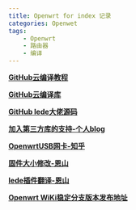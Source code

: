 ```yaml
---
title: Openwrt for index 记录
categories: Openwet
tags:
    - Openwrt
    - 路由器
    - 编译
---
```

**[GitHub云编译教程](https://p3terx.com/archives/build-openwrt-with-github-actions.html)**  

**[GitHub云编译库](https://github.com/P3TERX/Actions-OpenWrt)**  

**[GitHub lede大佬源码](https://github.com/coolsnowwolf/lede)**  

**[加入第三方库的支持-个人blog](https://mianao.info/2020/05/05/%E7%BC%96%E8%AF%91%E6%9B%B4%E6%96%B0OpenWrt-PassWall%E5%92%8CSSR-plus%E6%8F%92%E4%BB%B6)**  
<!--more-->
**[OpenwrtUSB网卡-知乎](https://zhuanlan.zhihu.com/p/345407608)**  

**[固件大小修改-恩山](https://www.right.com.cn/FORUM/thread-3695541-1-1.html)**  

**[lede插件翻译-恩山](https://www.right.com.cn/forum/thread-344825-1-1.html)**

**[Openwrt WiKi稳定分支版本发布地址](https://openwrt.org/zh/releases/start#:~:text=OpenWrt%E6%9C%89%E4%B8%A4%E4%B8%AA%E4%B8%8D%E5%90%8C%E7%9A%84%E5%88%86%E6%94%AF%EF%BC%9A%E4%B8%80%E4%B8%AA%E6%98%AF%E9%80%82%E5%90%88%E7%94%9F%E4%BA%A7%E4%BD%BF%E7%94%A8%E7%9A%84%E7%A8%B3%E5%AE%9A%E2%80%9C%E5%8F%91%E5%B8%83%E2%80%9D%EF%BC%8C%E5%8F%A6%E4%B8%80%E4%B8%AA%E6%98%AF%E5%8C%85%E5%90%AB%E4%B8%8D%E6%96%AD%E8%BF%AD%E4%BB%A3%E5%A2%9E%E5%BC%BA%E5%8A%9F%E8%83%BD%E7%9A%84,%E2%80%9C%E5%BC%80%E5%8F%91%E2%80%9D%E7%89%88%E6%9C%AC%20%E3%80%82)**
